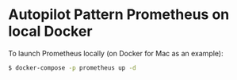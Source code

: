 # Autopilot Pattern Prometheus on local Docker

To launch Prometheus locally (on Docker for Mac as an example):

```bash
$ docker-compose -p prometheus up -d
```
